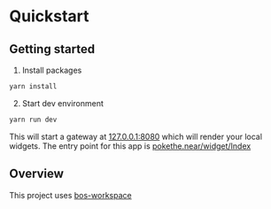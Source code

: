 # Quickstart

## Getting started

1. Install packages

```cmd
yarn install
```

2. Start dev environment

```cmd
yarn run dev
```

This will start a gateway at [127.0.0.1:8080](http://127.0.0.1:8080) which will render your local widgets. The entry point for this app is [pokethe.near/widget/Index](http://127.0.0.1:8080/pokethe.near/widget/Index)

## Overview

This project uses [bos-workspace](https://github.com/NEARBuilders/bos-workspace)